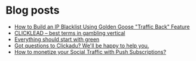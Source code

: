 # Blog posts
<!-- BLOG-POST-LIST:START -->
- [How to Build an IP Blacklist Using Golden Goose &quot;Traffic Back&quot; Feature](https://afflift.com/f/threads/how-to-build-an-ip-blacklist-using-golden-goose-traffic-back-feature.10294/)
- [CLICKLEAD – best terms in gambling vertical](https://afflift.com/f/threads/clicklead-%E2%80%93-best-terms-in-gambling-vertical.7194/)
- [Everything should start with green](https://afflift.com/f/threads/everything-should-start-with-green.10253/)
- [Got questions to Clickadu? We&#39;ll be happy to help you.](https://afflift.com/f/threads/got-questions-to-clickadu-well-be-happy-to-help-you.2674/)
- [How to monetize your Social Traffic with Push Subscriptions?](https://afflift.com/f/threads/how-to-monetize-your-social-traffic-with-push-subscriptions.10271/)
<!-- BLOG-POST-LIST:END -->
